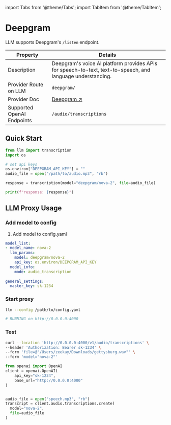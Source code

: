 import Tabs from '@theme/Tabs';
import TabItem from '@theme/TabItem';

# Deepgram 

LLM supports Deepgram's `/listen` endpoint.

| Property | Details |
|-------|-------|
| Description | Deepgram's voice AI platform provides APIs for speech-to-text, text-to-speech, and language understanding. |
| Provider Route on LLM | `deepgram/` |
| Provider Doc | [Deepgram ↗](https://developers.deepgram.com/docs/introduction) |
| Supported OpenAI Endpoints | `/audio/transcriptions` |

## Quick Start

```python
from llm import transcription
import os 

# set api keys 
os.environ["DEEPGRAM_API_KEY"] = ""
audio_file = open("/path/to/audio.mp3", "rb")

response = transcription(model="deepgram/nova-2", file=audio_file)

print(f"response: {response}")
```

## LLM Proxy Usage

### Add model to config 

1. Add model to config.yaml

```yaml
model_list:
- model_name: nova-2
  llm_params:
    model: deepgram/nova-2
    api_key: os.environ/DEEPGRAM_API_KEY
  model_info:
    mode: audio_transcription
    
general_settings:
  master_key: sk-1234
```

### Start proxy 

```bash
llm --config /path/to/config.yaml 

# RUNNING on http://0.0.0.0:4000
```

### Test 

<Tabs>
<TabItem value="curl" label="Curl">

```bash
curl --location 'http://0.0.0.0:4000/v1/audio/transcriptions' \
--header 'Authorization: Bearer sk-1234' \
--form 'file=@"/Users/zeekay/Downloads/gettysburg.wav"' \
--form 'model="nova-2"'
```

</TabItem>
<TabItem value="openai" label="OpenAI">

```python
from openai import OpenAI
client = openai.OpenAI(
    api_key="sk-1234",
    base_url="http://0.0.0.0:4000"
)


audio_file = open("speech.mp3", "rb")
transcript = client.audio.transcriptions.create(
  model="nova-2",
  file=audio_file
)
```
</TabItem>
</Tabs>
